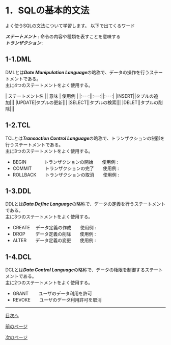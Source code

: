 # 1．SQLの基本的文法

よく使うSQLの文法について学習します。
以下で出てくるワード  

***ステートメント*** : 命令の内容や種類を表すことを意味する  
***トランザクション*** : 


## 1-1.DML

DMLとは***Date Manipulation Language***の略称で、データの操作を行うステートメントである。  
主に4つのステートメントをよく使用する。  

| ステートメント名 || 意味 | 使用例 |
|:---:||:---:||:---:|
|INSERT||タプルの追加|||
|UPDATE|タプルの更新|||
|SELECT||タプルの検索|||
|DELET||タプルの削除|||

## 1-2.TCL

TCLとは***Transaction Control Language***の略称で、トランザクションの制御を行うステートメントである。  
主に3つのステートメントをよく使用する。  

* BEGIN　　　　トランザクションの開始　　使用例 : 
* COMMIT　　　トランザクションの完了　　使用例 : 
* ROLLBACK　　トランザクションの取消　　使用例 : 

## 1-3.DDL

DDLとは***Data Define Language***の略称で、データの定義を行うステートメントである。  
主に3つのステートメントをよく使用する。  

* CREATE　 データ定義の作成　　使用例 : 
* DROP　　 データ定義の削除　　使用例 : 
* ALTER　　データ定義の変更　　使用例 :

## 1-4.DCL

DCLとは***Data Control Language***の略称で、データの権限を制御するステートメントである。  
主に2つのステートメントをよく使用する。  

* GRANT　　 ユーザのデータ利用を許可
* REVOKE　　ユーザのデータ利用許可を取消



___
[目次へ](https://github.com/122yuuki/SDP_DB/blob/main/README.md)  

[前のページ](https://github.com/122yuuki/SDP_DB/blob/main/Section_2/section_2-1.md)

[次のページ](https://github.com/122yuuki/SDP_DB/blob/main/Section_2/section_2-3.md)
